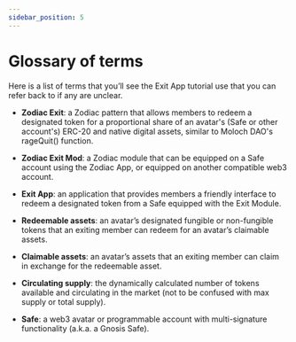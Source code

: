 ```yaml
---
sidebar_position: 5
---
```


# Glossary of terms

Here is a list of terms that you’ll see the Exit App tutorial use that you can refer back to if any are unclear.

* **Zodiac Exit**: a Zodiac pattern that allows members to redeem a designated token for a proportional share of an avatar's (Safe or other account's) ERC-20 and native digital assets, similar to Moloch DAO's rageQuit() function.

* **Zodiac Exit Mod**: a Zodiac module that can be equipped on a Safe account using the Zodiac App, or equipped on another compatible web3 account.

* **Exit App**: an application that provides members a friendly interface to redeem a designated token from a Safe equipped with the Exit Module.

* **Redeemable assets**: an avatar’s designated fungible or non-fungible tokens that an exiting member can redeem for an avatar’s claimable assets.

* **Claimable assets**: an avatar’s assets that an exiting member can claim in exchange for the redeemable asset.

* **Circulating supply**: the dynamically calculated number of tokens available and circulating in the market (not to be confused with max supply or total supply).

* **Safe**: a web3 avatar or programmable account with multi-signature functionality (a.k.a. a Gnosis Safe).
